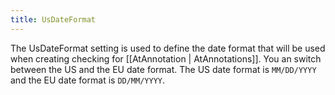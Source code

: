 ```yaml
---
title: UsDateFormat
---
```


The UsDateFormat setting is used to define the date format that will be used when creating checking for [[AtAnnotation | AtAnnotations]]. You an switch between the US and the EU date format.
The US date format is `MM/DD/YYYY` and the EU date format is `DD/MM/YYYY`.
